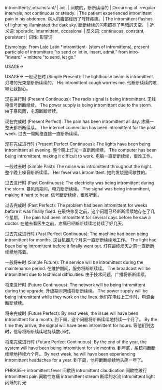 intromittent:/ˌɪntrəˈmɪtənt/ | adj. | 间歇的，断断续续的 | Occurring at irregular intervals; not continuous or steady. | The patient experienced intromittent pain in his abdomen. 病人的腹部经历了阵阵疼痛。|  The intromittent flashes of lightning illuminated the dark sky. 断断续续的闪电照亮了黑暗的天空。 | 近义词: sporadic, intermittent, occasional | 反义词: continuous, constant, persistent | 词性: 形容词

Etymology: From Late Latin *intromittent- (stem of intromittens), present participle of intromittere "to send or let in, insert, admit," from intro- "inward" + mittere "to send, let go."

USAGE->

USAGE->
一般现在时 (Simple Present):
The lighthouse beam is intromittent. 灯塔的光束是断断续续的。
His intromittent cough worries me. 他断断续续的咳嗽让我担心。


现在进行时 (Present Continuous):
The radio signal is being intromittent.  无线电信号断断续续。
The power supply is being intromittent due to the storm. 由于暴风雨，电源断断续续。


现在完成时 (Present Perfect):
The pain has been intromittent all day. 疼痛一整天都断断续续。
The internet connection has been intromittent for the past week.  过去一周网络连接一直断断续续。


现在完成进行时 (Present Perfect Continuous):
The lights have been being intromittent all evening. 整个晚上灯光一直断断续续。
The computer has been being intromittent, making it difficult to work. 电脑一直断断续续，很难工作。


一般过去时 (Simple Past):
The noise was intromittent throughout the night. 整个晚上噪音断断续续。
Her fever was intromittent. 她的发烧是间歇性的。


过去进行时 (Past Continuous):
The electricity was being intromittent during the storm. 暴风雨期间，电力断断续续。
The signal was being intromittent, making it hard to hear. 信号断断续续，很难听到。


过去完成时 (Past Perfect):
The problem had been intromittent for weeks before it was finally fixed. 在最终修复之前，这个问题已经断断续续地存在了几个星期。
The pain had been intromittent for several days before he saw a doctor. 在他去看医生之前，疼痛已经断断续续地持续了好几天。


过去完成进行时 (Past Perfect Continuous):
The machine had been being intromittent for months. 这台机器几个月来一直断断续续地工作。
The light had been being intromittent before it finally went out. 灯在最终熄灭之前一直断断续续地亮着。


一般将来时 (Simple Future):
The service will be intromittent during the maintenance period. 在维护期间，服务将断断续续。
The broadcast will be intromittent due to technical difficulties. 由于技术问题，广播将断断续续。


将来进行时 (Future Continuous):
The network will be being intromittent during the upgrade. 升级期间网络将断断续续。
The power supply will be being intromittent while they work on the lines.  他们在电线上工作时，电源会断断续续。


将来完成时 (Future Perfect):
By next week, the issue will have been intromittent for a month. 到下周，这个问题将断断续续地持续一个月了。
By the time they arrive, the signal will have been intromittent for hours. 等他们到达时，信号将断断续续地持续数小时。


将来完成进行时 (Future Perfect Continuous):
By the end of the year, the system will have been being intromittent for six months. 到年底，系统将断断续续地持续六个月。
By next week, he will have been experiencing intromittent headaches for a year. 到下周，他将断断续续地头痛一年了。


PHRASE->
intromittent fever 间歇热
intromittent claudication  间歇性跛行
intromittent pain  间歇性疼痛
intromittent stream  断续的水流
intromittent light  闪烁的灯光
